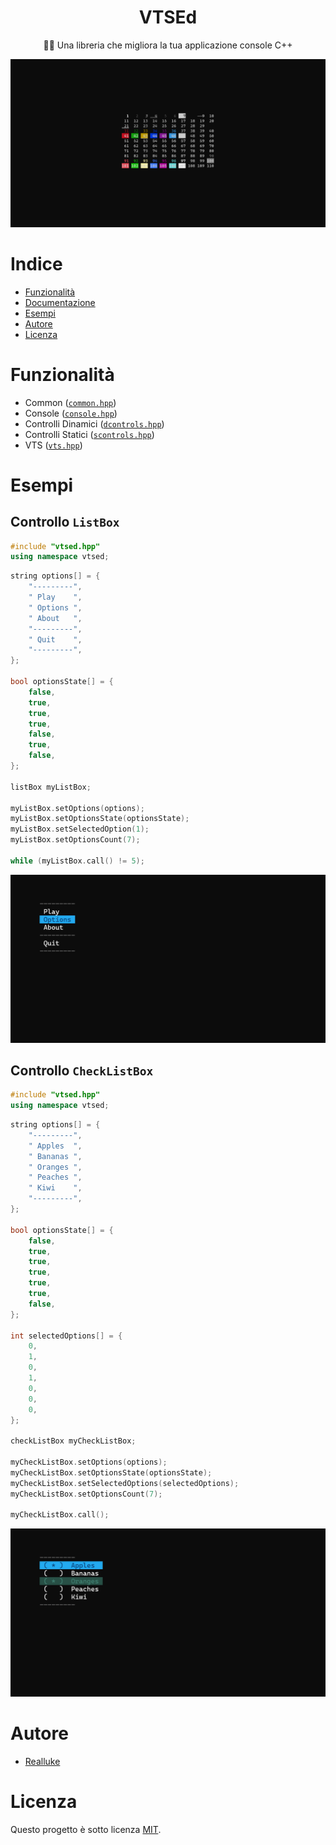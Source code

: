 <h1 align="center">VTSEd</h1>

<p align="center">
🧙‍♂️ Una libreria che migliora la tua applicazione console C++
</p>

![Banner](./assets/banner.png)



# Indice

- [Funzionalità](#funzionalità)
- [Documentazione](./DOCS.md)
- [Esempi](#esempi)
- [Autore](#autore)
- [Licenza](#licenza)



# Funzionalità

- Common ([`common.hpp`](./vtsed/common.hpp))
- Console ([`console.hpp`](./vtsed/console.hpp))
- Controlli Dinamici ([`dcontrols.hpp`](./vtsed/dcontrols.hpp))
- Controlli Statici ([`scontrols.hpp`](./vtsed/scontrols.hpp))
- VTS ([`vts.hpp`](./vtsed/vts.hpp))



# Esempi

## Controllo `ListBox`

```cpp
#include "vtsed.hpp"
using namespace vtsed;
```

```cpp
string options[] = {
    "---------",
    " Play    ",
    " Options ",
    " About   ",
    "---------",
    " Quit    ",
    "---------",
};

bool optionsState[] = {
    false,
    true,
    true,
    true,
    false,
    true,
    false,
};

listBox myListBox;

myListBox.setOptions(options);
myListBox.setOptionsState(optionsState);
myListBox.setSelectedOption(1);
myListBox.setOptionsCount(7);

while (myListBox.call() != 5);
```

![ListBox](./assets/listbox.png)



## Controllo `CheckListBox`

```cpp
#include "vtsed.hpp"
using namespace vtsed;
```

```cpp
string options[] = {
    "---------",
    " Apples  ",
    " Bananas ",
    " Oranges ",
    " Peaches ",
    " Kiwi    ",
    "---------",
};

bool optionsState[] = {
    false,
    true,
    true,
    true,
    true,
    true,
    false,
};

int selectedOptions[] = {
    0,
    1,
    0,
    1,
    0,
    0,
    0,
};

checkListBox myCheckListBox;

myCheckListBox.setOptions(options);
myCheckListBox.setOptionsState(optionsState);
myCheckListBox.setSelectedOptions(selectedOptions);
myCheckListBox.setOptionsCount(7);

myCheckListBox.call();
```

![CheckListBox](./assets/checklistbox.png)



# Autore

- [Realluke](https://github.com/reallukee/)



# Licenza

Questo progetto è sotto licenza [MIT](./LICENSE).
